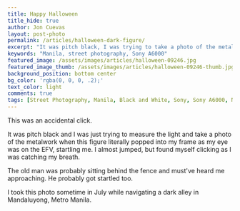 ```yaml
---
title: Happy Halloween
title_hide: true
author: Jon Cuevas
layout: post-photo
permalink: /articles/halloween-dark-figure/
excerpt: "It was pitch black, I was trying to take a photo of the metalwork when this dark figure suddenly..."
keywords: "Manila, street photography, Sony A6000"
featured_image: /assets/images/articles/halloween-09246.jpg
featured_image_thumb: /assets/images/articles/halloween-09246-thumb.jpg
background_position: bottom center
bg_color: 'rgba(0, 0, 0, .2);'
text_color: light
comments: true
tags: [Street Photography, Manila, Black and White, Sony, Sony A6000, Nikon, Photography]
---
```


<p class="lead">This was an accidental click.</p>

It was pitch black and I was just trying to measure the light and take a photo of the metalwork when this figure literally popped into my frame as my eye was on the EFV, startling me. I almost jumped, but found myself clicking as I was catching my breath.

The old man was probably sitting behind the fence and must've heard me approaching. He probably got startled too.

I took this photo sometime in July while navigating a dark alley in Mandaluyong, Metro Manila.

